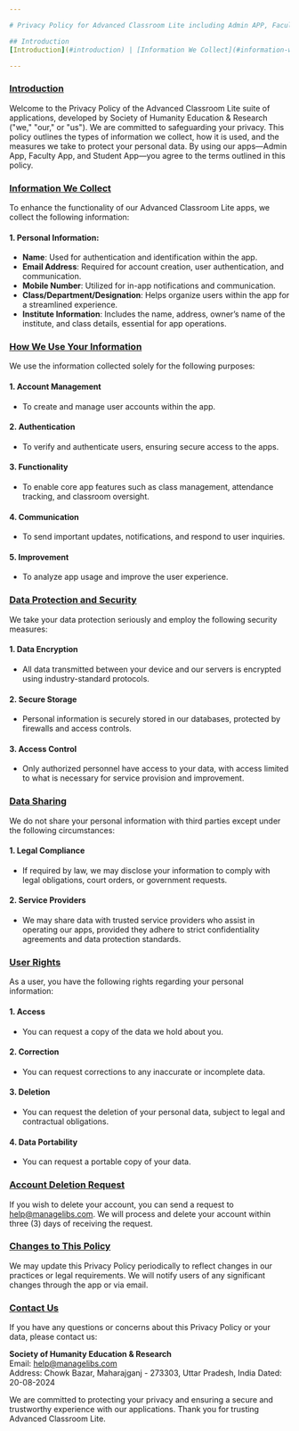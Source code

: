 ```yaml
---

# Privacy Policy for Advanced Classroom Lite including Admin APP, Faculty APP, Student APP

## Introduction
[Introduction](#introduction) | [Information We Collect](#information-we-collect) | [How We Use Your Information](#how-we-use-your-information) | [Data Protection and Security](#data-protection-and-security) | [Data Sharing](#data-sharing) | [User Rights](#user-rights) | [Account Deletion Request](#account-deletion-request) | [Changes to This Policy](#changes-to-this-policy) | [Contact Us](#contact-us)

---
```


### [Introduction](#introduction)
Welcome to the Privacy Policy of the Advanced Classroom Lite suite of applications, developed by Society of Humanity Education & Research ("we," "our," or "us"). We are committed to safeguarding your privacy. This policy outlines the types of information we collect, how it is used, and the measures we take to protect your personal data. By using our apps—Admin App, Faculty App, and Student App—you agree to the terms outlined in this policy.

### [Information We Collect](#information-we-collect)
To enhance the functionality of our Advanced Classroom Lite apps, we collect the following information:

#### 1. Personal Information:
- **Name**: Used for authentication and identification within the app.
- **Email Address**: Required for account creation, user authentication, and communication.
- **Mobile Number**: Utilized for in-app notifications and communication.
- **Class/Department/Designation**: Helps organize users within the app for a streamlined experience.
- **Institute Information**: Includes the name, address, owner’s name of the institute, and class details, essential for app operations.

### [How We Use Your Information](#how-we-use-your-information)
We use the information collected solely for the following purposes:

#### 1. Account Management
- To create and manage user accounts within the app.

#### 2. Authentication
- To verify and authenticate users, ensuring secure access to the apps.

#### 3. Functionality
- To enable core app features such as class management, attendance tracking, and classroom oversight.

#### 4. Communication
- To send important updates, notifications, and respond to user inquiries.

#### 5. Improvement
- To analyze app usage and improve the user experience.

### [Data Protection and Security](#data-protection-and-security)
We take your data protection seriously and employ the following security measures:

#### 1. Data Encryption
- All data transmitted between your device and our servers is encrypted using industry-standard protocols.

#### 2. Secure Storage
- Personal information is securely stored in our databases, protected by firewalls and access controls.

#### 3. Access Control
- Only authorized personnel have access to your data, with access limited to what is necessary for service provision and improvement.

### [Data Sharing](#data-sharing)
We do not share your personal information with third parties except under the following circumstances:

#### 1. Legal Compliance
- If required by law, we may disclose your information to comply with legal obligations, court orders, or government requests.

#### 2. Service Providers
- We may share data with trusted service providers who assist in operating our apps, provided they adhere to strict confidentiality agreements and data protection standards.

### [User Rights](#user-rights)
As a user, you have the following rights regarding your personal information:

#### 1. Access
- You can request a copy of the data we hold about you.

#### 2. Correction
- You can request corrections to any inaccurate or incomplete data.

#### 3. Deletion
- You can request the deletion of your personal data, subject to legal and contractual obligations.

#### 4. Data Portability
- You can request a portable copy of your data.

### [Account Deletion Request](#account-deletion-request)
If you wish to delete your account, you can send a request to help@managelibs.com. We will process and delete your account within three (3) days of receiving the request.

### [Changes to This Policy](#changes-to-this-policy)
We may update this Privacy Policy periodically to reflect changes in our practices or legal requirements. We will notify users of any significant changes through the app or via email.

### [Contact Us](#contact-us)
If you have any questions or concerns about this Privacy Policy or your data, please contact us:

**Society of Humanity Education & Research**  
Email: help@managelibs.com  
Address: Chowk Bazar, Maharajganj - 273303, Uttar Pradesh, India
Dated: 20-08-2024

We are committed to protecting your privacy and ensuring a secure and trustworthy experience with our applications. Thank you for trusting Advanced Classroom Lite.

